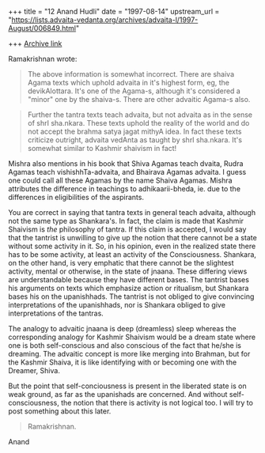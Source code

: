 +++
title = "12 Anand Hudli"
date = "1997-08-14"
upstream_url = "https://lists.advaita-vedanta.org/archives/advaita-l/1997-August/006849.html"

+++
[Archive link](https://lists.advaita-vedanta.org/archives/advaita-l/1997-August/006849.html)

  Ramakrishnan wrote:

>The above information is somewhat incorrect. There are shaiva Agama
>texts which uphold advaita in it's highest form, eg, the
> devikAlottara. It's one of the Agama-s, although it's considered a
>"minor" one by the shaiva-s. There are other advaitic Agama-s also.

>Further the tantra texts teach advaita, but not advaita as in the sense
>of  shrI sha.nkara. These texts uphold the reality of the world and do
>not accept the brahma satya jagat mithyA idea. In fact these texts
>criticize outright, advaita vedAnta as taught by shrI sha.nkara. It's
>somewhat similar to Kashmir shaivism in fact!

  Mishra also mentions in his book that Shiva Agamas teach dvaita,
  Rudra Agamas teach vishishhTa-advaita, and Bhairava Agamas advaita.
  I guess one could call all these Agamas by the name Shaiva Agamas.
  Mishra attributes the difference in teachings to adhikaarii-bheda,
  ie. due to the differences in eligibilities of the aspirants.

  You are correct in saying that tantra texts in general teach
  advaita, although not the same type as Shankara's. In fact, the
  claim is made that Kashmir Shaivism is _the_ philosophy of
  tantra. If this claim is accepted, I would say that
  the tantrist is unwilling to give up the notion that there cannot
  be a state without some activity in it. So, in his opinion, even in the
  realized state there has to be some activity, at least an activity
  of the Consciousness. Shankara, on the other hand, is very emphatic
  that there cannot be the slightest activity, mental or otherwise, in
  the state of jnaana. These differing views are understandable because they
  have different bases. The tantrist bases his arguments on texts
  which emphasize action or ritualism, but Shankara bases his on the
  upanishhads. The tantrist is not obliged to give convincing
  interpretations of the upanishhads, nor is Shankara obliged to give
  interpretations of the tantras.

  The analogy to advaitic jnaana is deep (dreamless) sleep whereas the
  corresponding analogy for Kashmir Shaivism would be a dream
  state where one is both self-conscious and also conscious of the fact
  that he/she is dreaming. The advaitic concept is more like merging
  into Brahman, but for the Kashmir Shaiva, it is like identifying with
  or becoming one with the Dreamer, Shiva.

  But the point that self-conciousness is present in the liberated state
  is on weak ground, as far as the upanishads are concerned. And without
  self-consciousness, the notion that there is activity is  not logical
  too. I will try to post something about this later.

>Ramakrishnan.

  Anand

